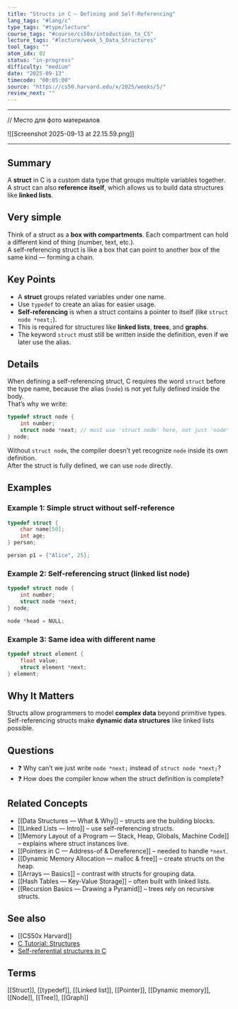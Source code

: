 ```yaml
---
title: "Structs in C — Defining and Self-Referencing"
lang_tags: "#lang/c"
type_tags: "#type/lecture"
course_tags: "#course/cs50x/intoduction_to_CS"
lecture_tags: "#lecture/week_5_Data_Structures"
tool_tags: ""
atom_idx: 02
status: "in-progress"
difficulty: "medium"
date: "2025-09-13"
timecode: "00:05:00"
source: "https://cs50.harvard.edu/x/2025/weeks/5/"
review_next: ""
---
```


---

// Место для фото материалов

![[Screenshot 2025-09-13 at 22.15.59.png]]

---

## Summary
A **struct** in C is a custom data type that groups multiple variables together.  
A struct can also **reference itself**, which allows us to build data structures like **linked lists**.

## Very simple
Think of a struct as a **box with compartments**. Each compartment can hold a different kind of thing (number, text, etc.).  
A self-referencing struct is like a box that can point to another box of the same kind — forming a chain.

## Key Points
- A **struct** groups related variables under one name.  
- Use `typedef` to create an alias for easier usage.  
- **Self-referencing** is when a struct contains a pointer to itself (like `struct node *next;`).  
- This is required for structures like **linked lists**, **trees**, and **graphs**.  
- The keyword `struct` must still be written inside the definition, even if we later use the alias.

## Details
When defining a self-referencing struct, C requires the word `struct` before the type name, because the alias (`node`) is not yet fully defined inside the body.  
That’s why we write:

```c
typedef struct node {
    int number;
    struct node *next; // must use 'struct node' here, not just 'node'
} node;
```

Without `struct node`, the compiler doesn’t yet recognize `node` inside its own definition.  
After the struct is fully defined, we can use `node` directly.

## Examples
### Example 1: Simple struct without self-reference
```c
typedef struct {
    char name[50];
    int age;
} person;

person p1 = {"Alice", 25};
```

### Example 2: Self-referencing struct (linked list node)
```c
typedef struct node {
    int number;
    struct node *next;
} node;

node *head = NULL;
```

### Example 3: Same idea with different name
```c
typedef struct element {
    float value;
    struct element *next;
} element;
```

## **Why It Matters**
Structs allow programmers to model **complex data** beyond primitive types.  
Self-referencing structs make **dynamic data structures** like linked lists possible.

## Questions
- ❓ Why can’t we just write `node *next;` instead of `struct node *next;`?
- ❓ How does the compiler know when the struct definition is complete?

## Related Concepts
- [[Data Structures — What & Why]] – structs are the building blocks.  
- [[Linked Lists — Intro]] – use self-referencing structs.  
- [[Memory Layout of a Program — Stack, Heap, Globals, Machine Code]] – explains where struct instances live.  
- [[Pointers in C — Address-of & Dereference]] – needed to handle `*next`.  
- [[Dynamic Memory Allocation — malloc & free]] – create structs on the heap.  
- [[Arrays — Basics]] – contrast with structs for grouping data.  
- [[Hash Tables — Key-Value Storage]] – often built with linked lists.  
- [[Recursion Basics — Drawing a Pyramid]] – trees rely on recursive structs.

## See also
- [[CS50x Harvard]]  
- [C Tutorial: Structures](https://www.programiz.com/c-programming/c-structures)  
- [Self-referential structures in C](https://www.geeksforgeeks.org/self-referential-structures/)  

## Terms
[[Struct]], [[typedef]], [[Linked list]], [[Pointer]], [[Dynamic memory]], [[Node]], [[Tree]], [[Graph]]
